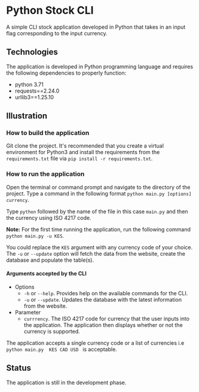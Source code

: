 # Python Stock CLI
A simple CLI stock application developed in Python that takes in an input flag 
corresponding to the input currency.
## Technologies
The application is developed in Python programming language and
requires the following dependencies to properly function:
- python 3.71
- requests==2.24.0
- urllib3==1.25.10
## Illustration
### How to build the application
Git clone the project. It's recommended that you create a virtual environment
for Python3 and install the requirements from the `requirements.txt` file via 
`pip install -r requirements.txt`.
### How to run the application
Open the terminal or command prompt and navigate to the directory of the project.
Type a command in the following format `python main.py [options] currency`.

Type `python` followed by the name of the file in this case `main.py` and then the 
currency using ISO 4217 code.

**Note:** For the first time running the application, run the following command
`python main.py -u KES`.

You could replace the `KES` argument with any currency code of your 
choice. The `-u` or `--update` option will fetch the data from the website, create
the database and populate the table(s).

#### Arguments accepted by the CLI
+ Options
    - `-h` or `--help`. Provides help on the available commands for the CLI.
    - `-u` or `--update`. Updates the database with the latest information from
    the website.
+ Parameter
    - `currrency`. The ISO 4217 code for currency that the user inputs
    into the application. The application then displays whether or not the currency
    is supported. 
    
The application accepts a single currency code or a list of currencies i.e `python main.py 
KES CAD USD ` is acceptable.

## Status
The application is still in the development phase.
